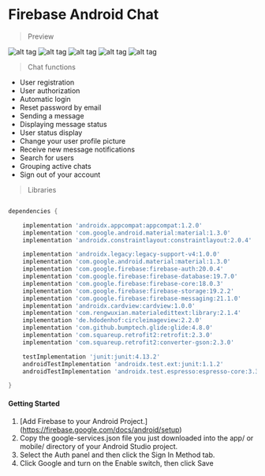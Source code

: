# Firebase Android Chat

> Preview

![alt tag](prints/1.png)
![alt tag](prints/2.png)
![alt tag](prints/3.png) 
![alt tag](prints/4.png)
![alt tag](prints/5.png)

> Chat functions

* User registration
* User authorization
* Automatic login
* Reset password by email
* Sending a message
* Displaying message status
* User status display
* Change your user profile picture
* Receive new message notifications
* Search for users
* Grouping active chats
* Sign out of your account

> Libraries

```gradle

dependencies {

    implementation 'androidx.appcompat:appcompat:1.2.0'
    implementation 'com.google.android.material:material:1.3.0'
    implementation 'androidx.constraintlayout:constraintlayout:2.0.4'

    implementation 'androidx.legacy:legacy-support-v4:1.0.0'
    implementation 'com.google.android.material:material:1.3.0'
    implementation 'com.google.firebase:firebase-auth:20.0.4'
    implementation 'com.google.firebase:firebase-database:19.7.0'
    implementation 'com.google.firebase:firebase-core:18.0.3'
    implementation 'com.google.firebase:firebase-storage:19.2.2'
    implementation 'com.google.firebase:firebase-messaging:21.1.0'
    implementation 'androidx.cardview:cardview:1.0.0'
    implementation 'com.rengwuxian.materialedittext:library:2.1.4'
    implementation 'de.hdodenhof:circleimageview:2.2.0'
    implementation 'com.github.bumptech.glide:glide:4.8.0'
    implementation 'com.squareup.retrofit2:retrofit:2.3.0'
    implementation 'com.squareup.retrofit2:converter-gson:2.3.0'

    testImplementation 'junit:junit:4.13.2'
    androidTestImplementation 'androidx.test.ext:junit:1.1.2'
    androidTestImplementation 'androidx.test.espresso:espresso-core:3.3.0'

}

```

#### Getting Started

1. [Add Firebase to your Android Project.] (https://firebase.google.com/docs/android/setup)
2. Copy the google-services.json file you just downloaded into the app/ or mobile/ directory of your Android Studio project.
3. Select the Auth panel and then click the Sign In Method tab.
4. Click Google and turn on the Enable switch, then click Save
 




